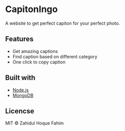# CapitonIngo

A website to get perfect capiton for your perfect photo.

## Features

- Get amazing captions
- Find caption based on different category
- One click to copy caption

## Built with

- [Node.js](https://nodejs.org)
- [MongoDB](https://www.mongodb.com)

## Licencse

MIT © Zahidul Hoque Fahim
